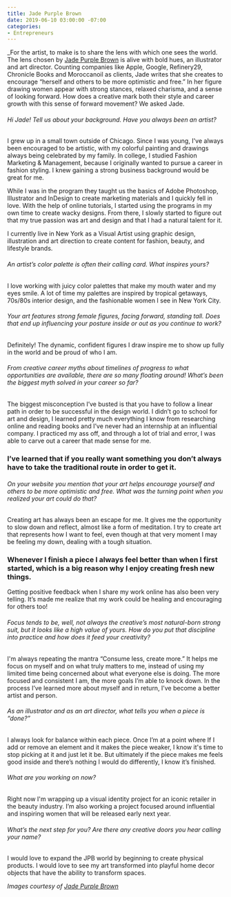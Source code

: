 ```yaml
---
title: Jade Purple Brown
date: 2019-06-10 03:00:00 -07:00
categories:
- Entrepreneurs
---
```


_For the artist, to make is to share the lens with which one sees the world. The lens chosen by [Jade Purple Brown](http://www.jadepurplebrown.com/) is alive with bold hues, an illustrator and art director. Counting companies like Apple, Google, Refinery29, Chronicle Books and Moroccanoil as clients, Jade writes that she creates to encourage “herself and others to be more optimistic and free.” In her figure drawing women appear with strong stances, relaxed charisma, and a sense of looking forward. How does a creative mark both their style and career growth with this sense of forward movement? We asked Jade.

###### Hi Jade! Tell us about your background. Have you always been an artist?
 
I grew up in a small town outside of Chicago. Since I was young, I've always been encouraged to be artistic, with my colorful painting and drawings always being celebrated by my family. In college, I studied Fashion Marketing & Management, because I originally wanted to pursue a career in fashion styling. I knew gaining a strong business background would be great for me. 
 
While I was in the program they taught us the basics of Adobe Photoshop, Illustrator and InDesign to create marketing materials and I quickly fell in love. With the help of online tutorials, I started using the programs in my own time to create wacky designs. From there, I slowly started to figure out that my true passion was art and design and that I had a natural talent for it.
 
I currently live in New York as a Visual Artist using graphic design, illustration and art direction to create content for fashion, beauty, and lifestyle brands.
 
###### An artist’s color palette is often their calling card. What inspires yours?
 
I love working with juicy color palettes that make my mouth water and my eyes smile. A lot of time my palettes are inspired by tropical getaways, 70s/80s interior design, and the fashionable women I see in New York City.
 
###### Your art features strong female figures, facing forward, standing tall. Does that end up influencing your posture inside or out as you continue to work?
 
Definitely! The dynamic, confident figures I draw inspire me to show up fully in the world and be proud of who I am.
 
###### From creative career myths about timelines of progress to what opportunities are available, there are so many floating around! What’s been the biggest myth solved in your career so far?
 
The biggest misconception I’ve busted is that you have to follow a linear path in order to be successful in the design world. I didn’t go to school for art and design, I learned pretty much everything I know from researching online and reading books and I’ve never had an internship at an influential company. I practiced my ass off, and through a lot of trial and error, I was able to carve out a career that made sense for me. 

### I’ve learned that if you really want something you don’t always have to take the traditional route in order to get it. 
 
###### On your website you mention that your art helps encourage yourself and others to be more optimistic and free. What was the turning point when you realized your art could do that?
 
Creating art has always been an escape for me. It gives me the opportunity to slow down and reflect, almost like a form of meditation. I try to create art that represents how I want to feel, even though at that very moment I may be feeling my down, dealing with a tough situation. 

### Whenever I finish a piece I always feel better than when I first started, which is a big reason why I enjoy creating fresh new things. 

Getting positive feedback when I share my work online has also been very telling. It’s made me realize that my work could be healing and encouraging for others too!
 
###### Focus tends to be, well, not always the creative’s most natural-born strong suit, but it looks like a high value of yours. How do you put that discipline into practice and how does it feed your creativity?
 
I'm always repeating the mantra “Consume less, create more.” It helps me focus on myself and on what truly matters to me, instead of using my limited time being concerned about what everyone else is doing. The more focused and consistent I am, the more goals I’m able to knock down. In the process I’ve learned more about myself and in return, I’ve become a better artist and person. 
 
###### As an illustrator and as an art director, what tells you when a piece is “done?”
 
I always look for balance within each piece. Once I’m at a point where If I add or remove an element and it makes the piece weaker, I know it's time to stop picking at it and just let it be. But ultimately if the piece makes me feels good inside and there’s nothing I would do differently, I know it’s finished.
 
###### What are you working on now?
 
Right now I'm wrapping up a visual identity project for an iconic retailer in the beauty industry. I’m also working a project focused around influential and inspiring women that will be released early next year. 
 
###### What’s the next step for you? Are there any creative doors you hear calling your name?
 
I would love to expand the JPB world by beginning to create physical products. I would love to see my art transformed into playful home decor objects that have the ability to transform spaces. 

_Images courtesy of [Jade Purple Brown](http://www.jadepurplebrown.com/)_